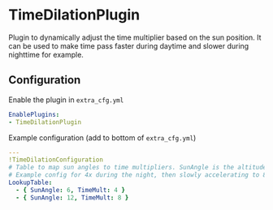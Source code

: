# TimeDilationPlugin

Plugin to dynamically adjust the time multiplier based on the sun position. It can be used to make time pass faster during daytime and slower during nighttime for example.

## Configuration
Enable the plugin in `extra_cfg.yml`
```yaml
EnablePlugins:
- TimeDilationPlugin
```

Example configuration (add to bottom of `extra_cfg.yml`)
```yaml
---
!TimeDilationConfiguration
# Table to map sun angles to time multipliers. SunAngle is the altitude of the sun in degrees. 90° = sun directly overhead, -90° = sun directly underneath.
# Example config for 4x during the night, then slowly accelerating to 8x after sunrise, and then slowing down again to 4x shortly before sunset
LookupTable:
  - { SunAngle: 6, TimeMult: 4 }
  - { SunAngle: 12, TimeMult: 8 }
```